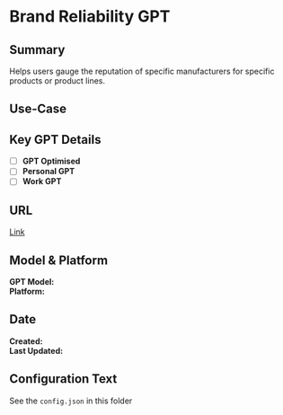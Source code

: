 # Brand Reliability GPT

## Summary

Helps users gauge the reputation of specific manufacturers for specific products or product lines.

## Use-Case

## Key GPT Details

- [ ] **GPT Optimised**  
- [ ] **Personal GPT**  
- [ ] **Work GPT**

## URL

[Link](https://chatgpt.com/g/g-XB1T89x31-brandreliabilitygpt)

## Model & Platform

**GPT Model:**  
**Platform:**

## Date


**Created:**   
**Last Updated:** 

## Configuration Text

See the `config.json` in this folder